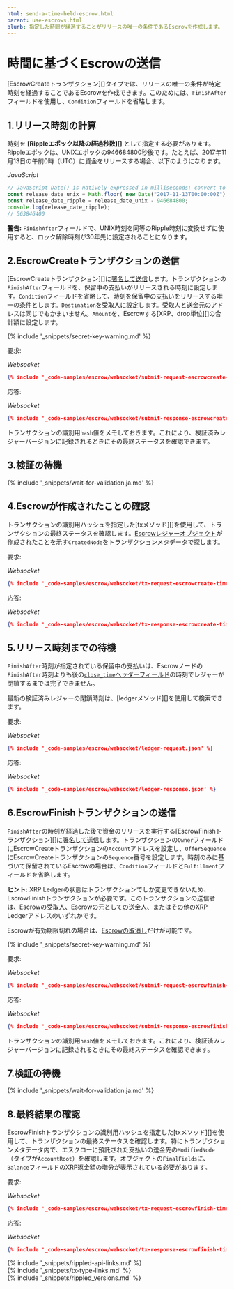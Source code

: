 ```yaml
---
html: send-a-time-held-escrow.html
parent: use-escrows.html
blurb: 指定した時間が経過することがリリースの唯一の条件であるEscrowを作成します。
---
```

# 時間に基づくEscrowの送信

[EscrowCreateトランザクション][]タイプでは、リリースの唯一の条件が特定時刻を経過することであるEscrowを作成できます。このためには、`FinishAfter`フィールドを使用し、`Condition`フィールドを省略します。

## 1.リリース時刻の計算

時刻を **[Rippleエポック以降の経過秒数][]** として指定する必要があります。Rippleエポックは、UNIXエポックの946684800秒後です。たとえば、2017年11月13日の午前0時（UTC）に資金をリリースする場合、以下のようになります。

<!-- MULTICODE_BLOCK_START -->

*JavaScript*

```js
// JavaScript Date() is natively expressed in milliseconds; convert to seconds
const release_date_unix = Math.floor( new Date("2017-11-13T00:00:00Z") / 1000 );
const release_date_ripple = release_date_unix - 946684800;
console.log(release_date_ripple);
// 563846400
```

<!--{# //Python code works OK but we don't have full examples, so hiding it
*Python 3*

```python
import datetime
release_date_utc = datetime.datetime(2017,11,13,0,0,0,tzinfo=datetime.timezone.utc)
release_date_ripple = int(release_date_utc.timestamp()) - 946684800
print(release_date_ripple)
# 563846400
```

#}-->

<!-- MULTICODE_BLOCK_END -->

**警告:** `FinishAfter`フィールドで、UNIX時刻を同等のRipple時刻に変換せずに使用すると、ロック解除時刻が30年先に設定されることになります。

## 2.EscrowCreateトランザクションの送信

[EscrowCreateトランザクション][]に[署名して送信](transaction-basics.html#トランザクションへの署名とトランザクションの送信)します。トランザクションの`FinishAfter`フィールドを、保留中の支払いがリリースされる時刻に設定します。`Condition`フィールドを省略して、時刻を保留中の支払いをリリースする唯一の条件とします。`Destination`を受取人に設定します。受取人と送金元のアドレスは同じでもかまいません。`Amount`を、Escrowする[XRP、drop単位][]の合計額に設定します。

{% include '_snippets/secret-key-warning.md' %} <!--#{ fix md highlighting_ #}-->

要求:

<!-- MULTICODE_BLOCK_START -->

*Websocket*

```json
{% include '_code-samples/escrow/websocket/submit-request-escrowcreate-time.json' %}
```

<!-- MULTICODE_BLOCK_END -->

応答:

<!-- MULTICODE_BLOCK_START -->

*Websocket*

```json
{% include '_code-samples/escrow/websocket/submit-response-escrowcreate-time.json' %}
```

<!-- MULTICODE_BLOCK_END -->


トランザクションの識別用`hash`値をメモしておきます。これにより、検証済みレジャーバージョンに記録されるときにその最終ステータスを確認できます。

## 3.検証の待機

{% include '_snippets/wait-for-validation.ja.md' %} <!--#{ fix md highlighting_ #}-->

## 4.Escrowが作成されたことの確認

トランザクションの識別用ハッシュを指定した[txメソッド][]を使用して、トランザクションの最終ステータスを確認します。[Escrowレジャーオブジェクト](escrow.html)が作成されたことを示す`CreatedNode`をトランザクションメタデータで探します。

要求:

<!-- MULTICODE_BLOCK_START -->

*Websocket*

```json
{% include '_code-samples/escrow/websocket/tx-request-escrowcreate-time.json' %}
```

<!-- MULTICODE_BLOCK_END -->

応答:

<!-- MULTICODE_BLOCK_START -->

*Websocket*

```json
{% include '_code-samples/escrow/websocket/tx-response-escrowcreate-time.json' %}
```

<!-- MULTICODE_BLOCK_END -->

## 5.リリース時刻までの待機

`FinishAfter`時刻が指定されている保留中の支払いは、Escrowノードの`FinishAfter`時刻よりも後の[`close_time`ヘッダーフィールド](ledger-header.html)の時刻でレジャーが閉鎖するまでは完了できません。

最新の検証済みレジャーの閉鎖時刻は、[ledgerメソッド][]を使用して検索できます。

要求:

<!-- MULTICODE_BLOCK_START -->

*Websocket*

```json
{% include '_code-samples/escrow/websocket/ledger-request.json' %}
```

<!-- MULTICODE_BLOCK_END -->

応答:

<!-- MULTICODE_BLOCK_START -->

*Websocket*

```json
{% include '_code-samples/escrow/websocket/ledger-response.json' %}
```

<!-- MULTICODE_BLOCK_END -->


## 6.EscrowFinishトランザクションの送信

`FinishAfter`の時刻が経過した後で資金のリリースを実行する[EscrowFinishトランザクション][]に[署名して送信](transaction-basics.html#トランザクションへの署名とトランザクションの送信)します。トランザクションの`Owner`フィールドにEscrowCreateトランザクションの`Account`アドレスを設定し、`OfferSequence` にEscrowCreateトランザクションの`Sequence`番号を設定します。時刻のみに基づいて保留されているEscrowの場合は、`Condition`フィールドと`Fulfillment`フィールドを省略します。

**ヒント:** XRP Ledgerの状態はトランザクションでしか変更できないため、EscrowFinishトランザクションが必要です。このトランザクションの送信者は、Escrowの受取人、Escrowの元としての送金人、またはその他のXRP Ledgerアドレスのいずれかです。

Escrowが有効期限切れの場合は、[Escrowの取消し](cancel-an-expired-escrow.html)だけが可能です。

{% include '_snippets/secret-key-warning.md' %} <!--#{ fix md highlighting_ #}-->

要求:

<!-- MULTICODE_BLOCK_START -->

*Websocket*

```json
{% include '_code-samples/escrow/websocket/submit-request-escrowfinish-time.json' %}
```

<!-- MULTICODE_BLOCK_END -->

応答:

<!-- MULTICODE_BLOCK_START -->

*Websocket*

```json
{% include '_code-samples/escrow/websocket/submit-response-escrowfinish-time.json' %}
```

<!-- MULTICODE_BLOCK_END -->

トランザクションの識別用`hash`値をメモしておきます。これにより、検証済みレジャーバージョンに記録されるときにその最終ステータスを確認できます。

## 7.検証の待機

{% include '_snippets/wait-for-validation.ja.md' %} <!--#{ fix md highlighting_ #}-->

## 8.最終結果の確認

EscrowFinishトランザクションの識別用ハッシュを指定した[txメソッド][]を使用して、トランザクションの最終ステータスを確認します。特にトランザクションメタデータ内で、エスクローに預託された支払いの送金先の`ModifiedNode`（タイプが`AccountRoot`）を確認します。オブジェクトの`FinalFields`に、`Balance`フィールドのXRP返金額の増分が表示されている必要があります。

要求:

<!-- MULTICODE_BLOCK_START -->

*Websocket*

```json
{% include '_code-samples/escrow/websocket/tx-request-escrowfinish-time.json' %}
```

<!-- MULTICODE_BLOCK_END -->

応答:

<!-- MULTICODE_BLOCK_START -->

*Websocket*

```json
{% include '_code-samples/escrow/websocket/tx-response-escrowfinish-time.json' %}
```

<!-- MULTICODE_BLOCK_END -->



<!--{# common link defs #}-->
{% include '_snippets/rippled-api-links.md' %}			
{% include '_snippets/tx-type-links.md' %}			
{% include '_snippets/rippled_versions.md' %}
